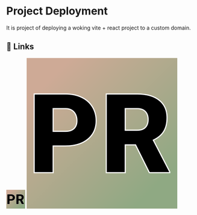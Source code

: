 
# Project Deployment

It is project of deploying a woking vite + react project to a custom domain.



## 🔗 Links
<a href="https://raipawan.com.np/"><img src="src/assets/logo.svg" height="50px" target="_black"/></a>
[![Custom domain](src/assets/logo.svg)](https://raipawan.com.np/)
